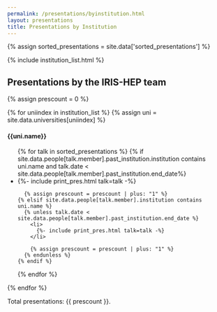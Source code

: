 ```yaml
---
permalink: /presentations/byinstitution.html
layout: presentations
title: Presentations by Institution
---
```


{% assign sorted_presentations = site.data['sorted_presentations'] %}

<!--
  0     1       2      3       4          5           6          7            8
date | name | title | url | meeting | meetingurl | project | focus_area | institution
-->

{% include institution_list.html %}

<h2>Presentations by the IRIS-HEP team</h2>
{% assign prescount = 0 %}

{% for uniindex in institution_list %}
  {% assign uni = site.data.universities[uniindex] %}
<h4>{{uni.name}}</h4>
<ul>
  <script>console.log({{ site.data.people[talk.member] }});</script>
  {% for talk in sorted_presentations %}
    {% if site.data.people[talk.member].past_institution.institution contains uni.name and talk.date < site.data.people[talk.member].past_institution.end_date%}
      <li>
        {%- include print_pres.html talk=talk -%}
      </li>

      {% assign prescount = prescount | plus: "1" %}
    {% elsif site.data.people[talk.member].institution contains uni.name %}
      {% unless talk.date < site.data.people[talk.member].past_institution.end_date %}
        <li>
          {%- include print_pres.html talk=talk -%}
        </li>

        {% assign prescount = prescount | plus: "1" %}
      {% endunless %}
    {% endif %}
  {% endfor %}
</ul>

{% endfor %}

Total presentations: {{ prescount }}.

